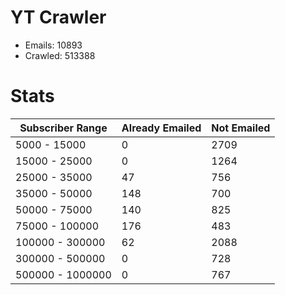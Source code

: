 # YT Crawler
- Emails: 10893
- Crawled: 513388

# Stats
| Subscriber Range  | Already Emailed | Not Emailed |
|-------|-------|-------|
| 5000 - 15000 | 0 | 2709 |
| 15000 - 25000 | 0 | 1264 |
| 25000 - 35000 | 47 | 756 |
| 35000 - 50000 | 148 | 700 |
| 50000 - 75000 | 140 | 825 |
| 75000 - 100000 | 176 | 483 |
| 100000 - 300000 | 62 | 2088 |
| 300000 - 500000 | 0 | 728 |
| 500000 - 1000000 | 0 | 767 |
